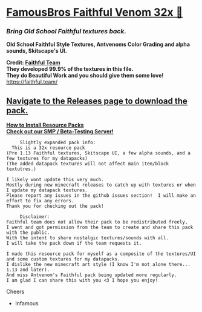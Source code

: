 # [FamousBros Faithful Venom 32x 🎥](https://youtube.com/gxeGCGpJq7A)  
### ___Bring Old School Faithful textures back.___

__Old School Faithful Style Textures, Antvenoms Color Grading and alpha sounds, Skitscape's UI.__    

__Credit: [Faithful Team](https://faithful.team/)  
They developed 99.9% of the textures in this file.  
They do Beautiful Work and you should give them some love!__  
https://faithful.team/   

## [Navigate to the Releases page to download the pack.](https://github.com/InfamousMusicify/FamousBros-Faithful-Venom/releases)

__[How to Install Resource Packs](https://youtu.be/gxeGCGpJq7A)__  
__[Check out our SMP / Beta-Testing Server!](https://tinyurl.com/FBSMCForum)__  

~~~
     Slightly expanded pack info:  
  This is a 32x resource pack 
(Pre 1.13 Faithful textures, Skitscape UI, a few alpha sounds, and a few textures for my datapacks)  
(The added datapack textures will not affect main item/block textutres.)  

I likely wont update this very much.  
Mostly during new minecraft releases to catch up with textures or when I update my datapack textures.  
Please report any issues in the github issues section!  I will make an effort to fix any errors.  
Thank you for checking out the pack!  
~~~
~~~
     Disclaimer:
Faithful team does not allow their pack to be redistributed freely,  
I went and got permission from the team to create and share this pack with the public.  
With the intent to share nostalgic textures/sounds with all.  
I will take the pack down if the team requests it.  
~~~
~~~
I made this resource pack for myself as a composite of the textures/UI and some custom textures for my datapacks.  
I dislike the new minecraft art style (I know I'm not alone there... 1.13 and later).  
And miss Antvenom's Faithful pack being updated more regularly.  
I am glad I can share this with you <3 I hope you enjoy!  
~~~
Cheers

- Infamous
